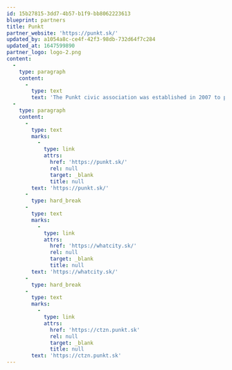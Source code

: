 ```yaml
---
id: 15b27815-3dd7-4b57-b1f9-bb8062223613
blueprint: partners
title: Punkt
partner_website: 'https://punkt.sk/'
updated_by: a1054a8c-ce4f-42f3-98db-732d64f7c284
updated_at: 1647599890
partner_logo: logo-2.png
content:
  -
    type: paragraph
    content:
      -
        type: text
        text: 'The Punkt civic association was established in 2007 to promote and support research in the fields of design, fine arts, architecture and urbanism. They have gradually expanded our intention to comprehensively support the development of the city at various levels: support for community life and the local economy, linking the needs of the population with urban development, as well as responsible waste management and its reduction in practice. Through the scope of their activities, they have become the only non-profit organization of its kind in Slovakia. This year the Punkt started new activity, CTZN, platform/magazine on people and cities.'
  -
    type: paragraph
    content:
      -
        type: text
        marks:
          -
            type: link
            attrs:
              href: 'https://punkt.sk/'
              rel: null
              target: _blank
              title: null
        text: 'https://punkt.sk/'
      -
        type: hard_break
      -
        type: text
        marks:
          -
            type: link
            attrs:
              href: 'https://whatcity.sk/'
              rel: null
              target: _blank
              title: null
        text: 'https://whatcity.sk/'
      -
        type: hard_break
      -
        type: text
        marks:
          -
            type: link
            attrs:
              href: 'https://ctzn.punkt.sk'
              rel: null
              target: _blank
              title: null
        text: 'https://ctzn.punkt.sk'
---
```

